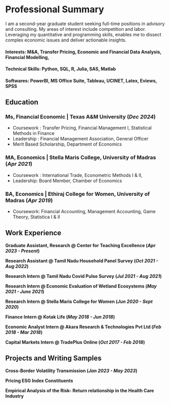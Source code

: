 # Professional Summary

I am a second-year graduate student seeking full-time positions in advisory and consulting. My areas of interest include competition and labor. Leveraging my quantitative and programming skills, enables me to dissect complex economic issues and deliver actionable insights. 

#### Interests: M&A, Transfer Pricing, Economic and Financial Data Analysis, Financial Modelling, 
#### Technical Skills: Python, SQL, R, Julia, SAS, Matlab
#### Softwares: PowerBI, MS Office Suite, Tableau, UCINET, Latex, Eviews, SPSS

## Education
### Ms, Financial Economic | Texas A&M University (_Dec 2024_)
- Coursework : Transfer Pricing, Financial Management I, Statistical Methods in Finance
- Leadership : Financial Management Association, General Officer
- Merit Based Scholarship, Department of Economics
### MA, Economics | Stella Maris College, University of Madras (_Apr 2021_)
- Coursework : International Trade, Econometric Methods I & II,
- Leadership: Board Member, Chamber of Economics
### BA, Economics | Ethiraj College for Women, University of Madras (_Apr 2019_)
- Coursework: Financial Accounting, Management Accounting, Game Theory, Statistica I & II

## Work Experience
**Graduate Assistant, Research @ Center for Teaching Excellence (_Apr 2023 - Present_)**

**Research Assistant @ Tamil Nadu Household Panel Survey (_Oct 2021 - Aug 2022_)** 

**Research Intern @ Tamil Nadu Covid Pulse Survey (_Jul 2021 - Aug 2021_)**

**Research Intern @ Economic Evaluation of Wetland Ecosystems (_May 2021 - June 2021_)**

**Research Intern @ Stella Maris College for Women (_Jun 2020 - Sept 2020_)**

**Finance Intern @ Kotak Life (_May 2018 - Jun 2018_)**

**Economic Analyst Intern @ Akara Research & Technologies Pvt Ltd (_Feb 2018 - Mar 2018_)**

**Capital Markets Intern @ TradePlus Online (_Oct 2017 - Feb 2018_)**

## Projects and Writing Samples

**Cross-Border Volatility Transmission (_Jan 2023 - May 2023_)**

**Pricing ESG Index Constituents**

**Empirical Analysis of the Risk- Return relationship in the Health Care Industry**










